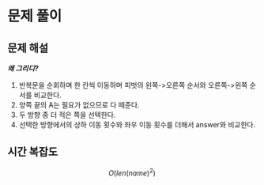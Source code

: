   # 문제 풀이

## 문제 해설

***왜 그리디?***

1. 반복문을 순회하며 한 칸씩 이동하며 피벗의 왼쪽->오른쪽 순서와 오른쪽->왼쪽 순서를 비교한다.
2. 양쪽 끝의 A는 필요가 없으므로 다 떼준다.
3. 두 방향 중 더 적은 쪽을 선택한다.
4. 선택한 방향에서의 상하 이동 횟수와 좌우 이동 횟수를 더해서 answer와 비교한다.

## 시간 복잡도

$$O(len(name)^2)$$

